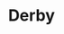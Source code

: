 ---
git: https://github.com/derbyjs
gitter: https://gitter.im/derbyjs/derby
logohandle: derbyjs
sort: derbyjs
title: Derby
website: http://derbyjs.com/
---